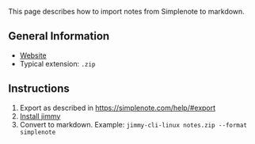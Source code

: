 This page describes how to import notes from Simplenote to markdown.

## General Information

- [Website](https://simplenote.com/)
- Typical extension: `.zip`

## Instructions

1. Export as described in <https://simplenote.com/help/#export>
2. [Install jimmy](../index.md#installation)
3. Convert to markdown. Example: `jimmy-cli-linux notes.zip --format simplenote`
